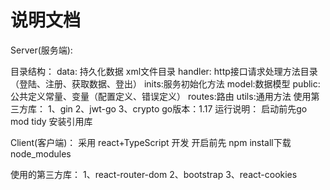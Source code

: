 # 说明文档
Server(服务端):

目录结构：
data: 持久化数据 xml文件目录
handler: http接口请求处理方法目录（登陆、注册、获取数据、登出）
inits:服务初始化方法
model:数据模型
public:公共定义常量、变量（配置定义、错误定义）
routes:路由
utils:通用方法
使用第三方库：
1、gin
2、jwt-go
3、crypto
go版本：1.17
运行说明：
启动前先go mod tidy 安装引用库

Client(客户端)：
采用 react+TypeScript 开发
开启前先 npm install下载node_modules

使用的第三方库：
1、react-router-dom
2、bootstrap
3、react-cookies


